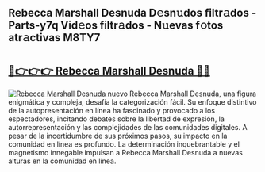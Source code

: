 ## Rebecca Marshall Desnuda D𝚎sn𝚞dos filtr𝚊dos - Parts-y7q Vid𝚎os filtr𝚊dos - N𝚞evas f𝚘tos atr𝚊ctivas M8TY7

# <h2><a href="http://mb2ueg.tromn.icu/?c=Rebecca+Marshall+Desnuda">🔗👉👉👉 Rebecca Marshall Desnuda 🔗🔗</a></h2>

[![Rebecca Marshall Desnuda nuevo](https://i.imgur.com/pEAQMta.gif)](http://mb2ueg.tromn.icu/?c=Rebecca+Marshall+Desnuda)
Rebecca Marshall Desnuda, una figura enigmática y compleja, desafía la categorización fácil. Su enfoque distintivo de la autopresentación en línea ha fascinado y provocado a los espectadores, incitando debates sobre la libertad de expresión, la autorrepresentación y las complejidades de las comunidades digitales. A pesar de la incertidumbre de sus próximos pasos, su impacto en la comunidad en línea es profundo. La determinación inquebrantable y el magnetismo innegable impulsan a Rebecca Marshall Desnuda a nuevas alturas en la comunidad en línea.
